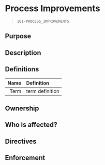 # Process Improvements
> `101-PROCESS_IMPROVEMENTS`

## Purpose

## Description
<!-- Should be <=4 sentences! Keep it succint. -->

## Definitions
|Name|Definition|
| --:|:-- |
|Term|term definition|
<!-- List any specific definitions that are referred to in the below sections. Use table format preferrably. -->

## Ownership
<!-- Describe the organizational units/ members that are meant to enforce this policy -->

## Who is affected?
<!--
  Describe the general workflows and team members who are typically affected by this policy.
  
  Policies **CAN** affect everyone in the org, but be judicious in your determination of which org members should be actively cognizant of a policy vs. which org members may be only tangentially affected by said policy.
-->

## Directives
<!--
  Policy directives enumerate rules/ regulations/ guidelines and affected activities or work.
  
  Directives should be as objective as possible; in cases where subjectivity is required it should be explicitly noted as such (i.e. "at the discretion of CODEOWNER").
-->

## Enforcement
<!--
  Describe the methods that are used to manually and automatically enforce policy directives). Reference specific directives when applicable.
-->
